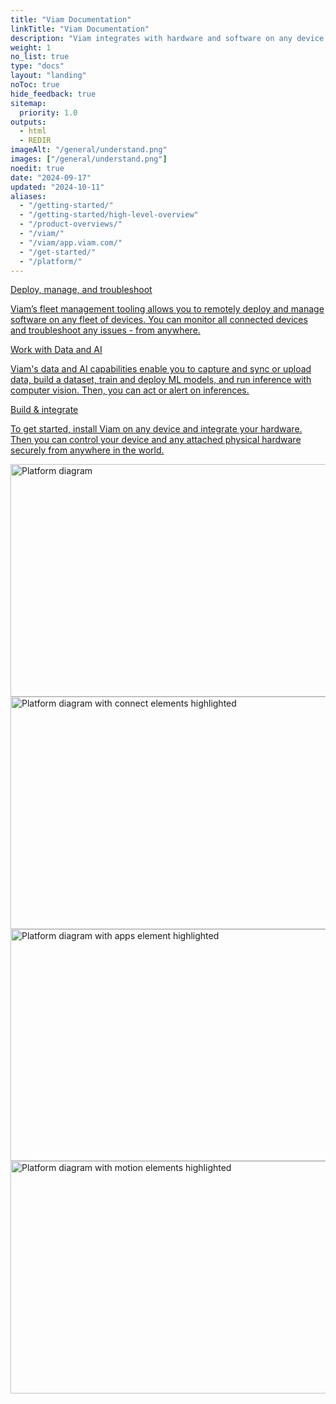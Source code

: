 ```yaml
---
title: "Viam Documentation"
linkTitle: "Viam Documentation"
description: "Viam integrates with hardware and software on any device. Use AI, machine learning, and more to make any machine smarter — for one machine to thousands."
weight: 1
no_list: true
type: "docs"
layout: "landing"
noToc: true
hide_feedback: true
sitemap:
  priority: 1.0
outputs:
  - html
  - REDIR
imageAlt: "/general/understand.png"
images: ["/general/understand.png"]
noedit: true
date: "2024-09-17"
updated: "2024-10-11"
aliases:
  - "/getting-started/"
  - "/getting-started/high-level-overview"
  - "/product-overviews/"
  - "/viam/"
  - "/viam/app.viam.com/"
  - "/get-started/"
  - "/platform/"
---
```


<!-- Need to use upside down logic because using Subsequent-sibling combinator -->
<div class="upside-down max-page">

<div class="col hover-card hoverable-fleet">
<a href="manage/">
<div><div>Deploy, manage, and troubleshoot</div><p>Viam’s fleet management tooling allows you to remotely deploy and manage software on any fleet of devices. You can monitor all connected devices and troubleshoot any issues - from anywhere.</p></div>
</a>
</div>

<div class="col hover-card hoverable-data">
<a href="data-ai/">
<div><div>Work with Data and AI</div><p>Viam's data and AI capabilities enable you to capture and sync or upload data, build a dataset, train and deploy ML models, and run inference with computer vision. Then, you can act or alert on inferences.</p></div>
</a>
</div>

<div class="col hover-card hoverable-build">
<a href="operate/">
<div><div>Build & integrate</div><p>To get started, install Viam on any device and integrate your hardware. Then you can control your device and any attached physical hardware securely from anywhere in the world.</p></div>
</a>
</div>

<div class="img-overlay-wrap aligncenter">
  <img src="platform/platform-all.svg" alt="Platform diagram" id="fleet-platform-all" class="aligncenter overview" style="width:800px;height:371.58px" >
  <img src="platform/platform-build-all.svg" alt="Platform diagram with connect elements highlighted" class="aligncenter overlay-platform" id="build-platform" style="width:800px;height:371.58px" loading="lazy" >
  <img src="platform/platform-data-all.svg" alt="Platform diagram with apps element highlighted" class="aligncenter overlay-platform" id="data-platform" style="width:800px;height:371.58px" loading="lazy" >
  <img src="platform/platform-fleet-all.svg" alt="Platform diagram with motion elements highlighted" class="aligncenter overlay-platform" id="fleet-platform" style="width:800px;height:371.58px" loading="lazy" >
</div>

</div>
